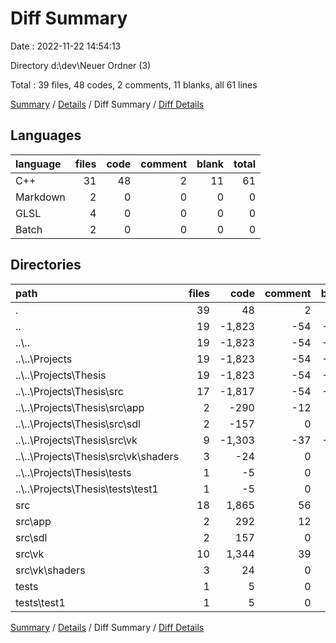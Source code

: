 # Diff Summary

Date : 2022-11-22 14:54:13

Directory d:\\dev\\Neuer Ordner (3)

Total : 39 files,  48 codes, 2 comments, 11 blanks, all 61 lines

[Summary](results.md) / [Details](details.md) / Diff Summary / [Diff Details](diff-details.md)

## Languages
| language | files | code | comment | blank | total |
| :--- | ---: | ---: | ---: | ---: | ---: |
| C++ | 31 | 48 | 2 | 11 | 61 |
| Markdown | 2 | 0 | 0 | 0 | 0 |
| GLSL | 4 | 0 | 0 | 0 | 0 |
| Batch | 2 | 0 | 0 | 0 | 0 |

## Directories
| path | files | code | comment | blank | total |
| :--- | ---: | ---: | ---: | ---: | ---: |
| . | 39 | 48 | 2 | 11 | 61 |
| .. | 19 | -1,823 | -54 | -273 | -2,150 |
| ..\\.. | 19 | -1,823 | -54 | -273 | -2,150 |
| ..\\..\\Projects | 19 | -1,823 | -54 | -273 | -2,150 |
| ..\\..\\Projects\\Thesis | 19 | -1,823 | -54 | -273 | -2,150 |
| ..\\..\\Projects\\Thesis\\src | 17 | -1,817 | -54 | -271 | -2,142 |
| ..\\..\\Projects\\Thesis\\src\\app | 2 | -290 | -12 | -45 | -347 |
| ..\\..\\Projects\\Thesis\\src\\sdl | 2 | -157 | 0 | -19 | -176 |
| ..\\..\\Projects\\Thesis\\src\\vk | 9 | -1,303 | -37 | -192 | -1,532 |
| ..\\..\\Projects\\Thesis\\src\\vk\\shaders | 3 | -24 | 0 | -6 | -30 |
| ..\\..\\Projects\\Thesis\\tests | 1 | -5 | 0 | -1 | -6 |
| ..\\..\\Projects\\Thesis\\tests\\test1 | 1 | -5 | 0 | -1 | -6 |
| src | 18 | 1,865 | 56 | 282 | 2,203 |
| src\\app | 2 | 292 | 12 | 45 | 349 |
| src\\sdl | 2 | 157 | 0 | 19 | 176 |
| src\\vk | 10 | 1,344 | 39 | 201 | 1,584 |
| src\\vk\\shaders | 3 | 24 | 0 | 6 | 30 |
| tests | 1 | 5 | 0 | 1 | 6 |
| tests\\test1 | 1 | 5 | 0 | 1 | 6 |

[Summary](results.md) / [Details](details.md) / Diff Summary / [Diff Details](diff-details.md)